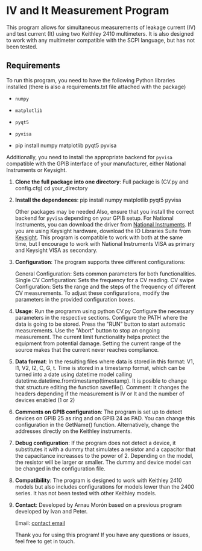 # IV and It Measurement Program

This program allows for simultaneous measurements of leakage current (IV) and test current (It) using two Keithley 2410 multimeters. It is also designed to work with any multimeter compatible with the SCPI language, but has not been tested.

## Requirements

To run this program, you need to have the following Python libraries installed (there is also a requirements.txt file attached with the package)

- `numpy`
- `matplotlib`
- `pyqt5`
- `pyvisa`

- pip install numpy matplotlib pyqt5 pyvisa

Additionally, you need to install the appropriate backend for `pyvisa` compatible with the GPIB interface of your manufacturer, either National Instruments or Keysight.

1. **Clone the full package into one directory**:
    Full package is (CV.py and config.cfg)
    cd your_directory

2. **Install the dependences**:
    pip install numpy matplotlib pyqt5 pyvisa

    Other packages may be needed
    Also, ensure that you install the correct backend for `pyvisa` depending on your GPIB setup. For National Instruments, you can download the driver from [National Instruments](https://www.ni.com/es/support/downloads/drivers/download.ni-488-2.html#544048). If you are using Keysight hardware, download the IO Libraries Suite from [Keysight](https://www.keysight.com/us/en/lib/software-detail/computer-software/io-libraries-suite-downloads-2175637.html). This program is compatible to work with both at the same time, but I encourage to work with National Instruments VISA as primary and Keysight VISA as secondary.

3. **Configuration**:
    The program supports three different configurations:

    General Configuration: Sets common parameters for both functionalities.
    Single CV Configuration: Sets the frequency for a CV reading.
    CV swipe Configuration: Sets the range and the steps of the frequency of different CV measurements.
    To adjust these configurations, modify the parameters in the provided configuration boxes.

4. **Usage**:
    Run the programm using python CV.py
    Configure the necessary parameters in the respective sections.
    Configure the PATH where the data is going to be stored.
    Press the "RUN" button to start automatic measurements.
    Use the "Abort" button to stop an ongoing measurement.
    The current limit functionality helps protect the equipment from potential damage. Setting the current range of the source makes that the current never reaches compliance.

5. **Data format**:
    In the resulting files where data is stored in this format: V1, I1, V2, I2, C, G, t. Time is stored in a timestamp format, which can be turned into a date using datetime model calling datetime.datetime.fromtimestamp(timestamp). It  is posible to change that structure editing the function savefile(). Comment: It changes the headers depending if the measurement is IV or It and the number of devices enabled (1 or 2)

6. **Comments on GPIB configuration**:
    The program is set up to detect devices on GPIB 25 as ring and on GPIB 24 as PAD. You can change this configuration in the GetName() function.
    Alternatively, change the addresses directly on the Keithley instruments.

7. **Debug configuration**:
    If the program does not detect a device, it substitutes it with a dummy that simulates a resistor and a capacitor that the capacitance increasses to the power of 2. Depending on the model, the resistor will be larger or smaller. The dummy and device model can be changed in the configuration file.

8. **Compatibility**:
    The program is designed to work with Keithley 2410 models but also includes configurations for models lower than the 2400 series. It has not been tested with other Keithley models.

9. **Contact**:
    Developed by Arnau Morón based on a previous program developed by Ivan and Peter.

    Email: [contact email](arnau.moron@gmail.com)

    Thank you for using this program! If you have any questions or issues, feel free to get in touch.

